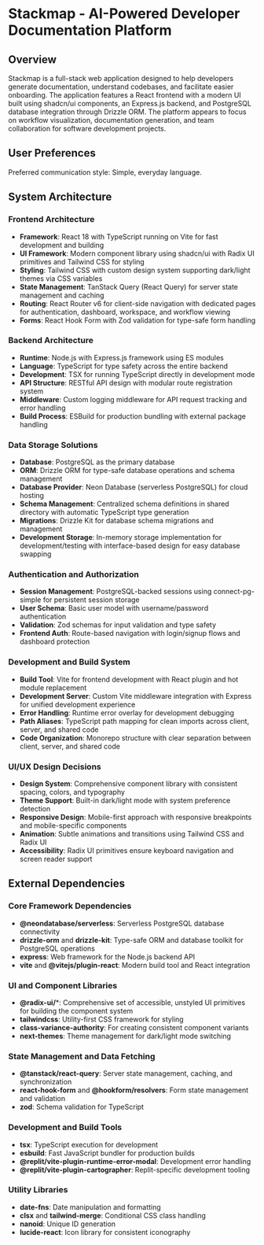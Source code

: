 # Stackmap - AI-Powered Developer Documentation Platform

## Overview

Stackmap is a full-stack web application designed to help developers generate documentation, understand codebases, and facilitate easier onboarding. The application features a React frontend with a modern UI built using shadcn/ui components, an Express.js backend, and PostgreSQL database integration through Drizzle ORM. The platform appears to focus on workflow visualization, documentation generation, and team collaboration for software development projects.

## User Preferences

Preferred communication style: Simple, everyday language.

## System Architecture

### Frontend Architecture
- **Framework**: React 18 with TypeScript running on Vite for fast development and building
- **UI Framework**: Modern component library using shadcn/ui with Radix UI primitives and Tailwind CSS for styling
- **Styling**: Tailwind CSS with custom design system supporting dark/light themes via CSS variables
- **State Management**: TanStack Query (React Query) for server state management and caching
- **Routing**: React Router v6 for client-side navigation with dedicated pages for authentication, dashboard, workspace, and workflow viewing
- **Forms**: React Hook Form with Zod validation for type-safe form handling

### Backend Architecture
- **Runtime**: Node.js with Express.js framework using ES modules
- **Language**: TypeScript for type safety across the entire backend
- **Development**: TSX for running TypeScript directly in development mode
- **API Structure**: RESTful API design with modular route registration system
- **Middleware**: Custom logging middleware for API request tracking and error handling
- **Build Process**: ESBuild for production bundling with external package handling

### Data Storage Solutions
- **Database**: PostgreSQL as the primary database
- **ORM**: Drizzle ORM for type-safe database operations and schema management
- **Database Provider**: Neon Database (serverless PostgreSQL) for cloud hosting
- **Schema Management**: Centralized schema definitions in shared directory with automatic TypeScript type generation
- **Migrations**: Drizzle Kit for database schema migrations and management
- **Development Storage**: In-memory storage implementation for development/testing with interface-based design for easy database swapping

### Authentication and Authorization
- **Session Management**: PostgreSQL-backed sessions using connect-pg-simple for persistent session storage
- **User Schema**: Basic user model with username/password authentication
- **Validation**: Zod schemas for input validation and type safety
- **Frontend Auth**: Route-based navigation with login/signup flows and dashboard protection

### Development and Build System
- **Build Tool**: Vite for frontend development with React plugin and hot module replacement
- **Development Server**: Custom Vite middleware integration with Express for unified development experience
- **Error Handling**: Runtime error overlay for development debugging
- **Path Aliases**: TypeScript path mapping for clean imports across client, server, and shared code
- **Code Organization**: Monorepo structure with clear separation between client, server, and shared code

### UI/UX Design Decisions
- **Design System**: Comprehensive component library with consistent spacing, colors, and typography
- **Theme Support**: Built-in dark/light mode with system preference detection
- **Responsive Design**: Mobile-first approach with responsive breakpoints and mobile-specific components
- **Animation**: Subtle animations and transitions using Tailwind CSS and Radix UI
- **Accessibility**: Radix UI primitives ensure keyboard navigation and screen reader support

## External Dependencies

### Core Framework Dependencies
- **@neondatabase/serverless**: Serverless PostgreSQL database connectivity
- **drizzle-orm** and **drizzle-kit**: Type-safe ORM and database toolkit for PostgreSQL operations
- **express**: Web framework for the Node.js backend API
- **vite** and **@vitejs/plugin-react**: Modern build tool and React integration

### UI and Component Libraries
- **@radix-ui/***: Comprehensive set of accessible, unstyled UI primitives for building the component system
- **tailwindcss**: Utility-first CSS framework for styling
- **class-variance-authority**: For creating consistent component variants
- **next-themes**: Theme management for dark/light mode switching

### State Management and Data Fetching
- **@tanstack/react-query**: Server state management, caching, and synchronization
- **react-hook-form** and **@hookform/resolvers**: Form state management and validation
- **zod**: Schema validation for TypeScript

### Development and Build Tools
- **tsx**: TypeScript execution for development
- **esbuild**: Fast JavaScript bundler for production builds
- **@replit/vite-plugin-runtime-error-modal**: Development error handling
- **@replit/vite-plugin-cartographer**: Replit-specific development tooling

### Utility Libraries
- **date-fns**: Date manipulation and formatting
- **clsx** and **tailwind-merge**: Conditional CSS class handling
- **nanoid**: Unique ID generation
- **lucide-react**: Icon library for consistent iconography